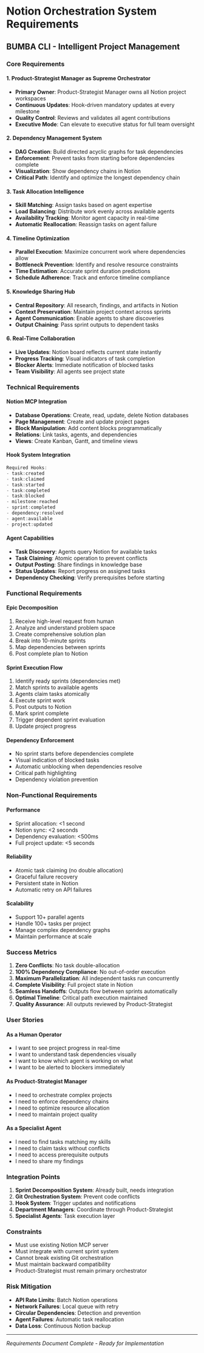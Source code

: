# Notion Orchestration System Requirements
## BUMBA CLI - Intelligent Project Management

### Core Requirements

#### 1. Product-Strategist Manager as Supreme Orchestrator
- **Primary Owner**: Product-Strategist Manager owns all Notion project workspaces
- **Continuous Updates**: Hook-driven mandatory updates at every milestone
- **Quality Control**: Reviews and validates all agent contributions
- **Executive Mode**: Can elevate to executive status for full team oversight

#### 2. Dependency Management System
- **DAG Creation**: Build directed acyclic graphs for task dependencies
- **Enforcement**: Prevent tasks from starting before dependencies complete
- **Visualization**: Show dependency chains in Notion
- **Critical Path**: Identify and optimize the longest dependency chain

#### 3. Task Allocation Intelligence
- **Skill Matching**: Assign tasks based on agent expertise
- **Load Balancing**: Distribute work evenly across available agents
- **Availability Tracking**: Monitor agent capacity in real-time
- **Automatic Reallocation**: Reassign tasks on agent failure

#### 4. Timeline Optimization
- **Parallel Execution**: Maximize concurrent work where dependencies allow
- **Bottleneck Prevention**: Identify and resolve resource constraints
- **Time Estimation**: Accurate sprint duration predictions
- **Schedule Adherence**: Track and enforce timeline compliance

#### 5. Knowledge Sharing Hub
- **Central Repository**: All research, findings, and artifacts in Notion
- **Context Preservation**: Maintain project context across sprints
- **Agent Communication**: Enable agents to share discoveries
- **Output Chaining**: Pass sprint outputs to dependent tasks

#### 6. Real-Time Collaboration
- **Live Updates**: Notion board reflects current state instantly
- **Progress Tracking**: Visual indicators of task completion
- **Blocker Alerts**: Immediate notification of blocked tasks
- **Team Visibility**: All agents see project state

### Technical Requirements

#### Notion MCP Integration
- **Database Operations**: Create, read, update, delete Notion databases
- **Page Management**: Create and update project pages
- **Block Manipulation**: Add content blocks programmatically
- **Relations**: Link tasks, agents, and dependencies
- **Views**: Create Kanban, Gantt, and timeline views

#### Hook System Integration
```javascript
Required Hooks:
- task:created
- task:claimed  
- task:started
- task:completed
- task:blocked
- milestone:reached
- sprint:completed
- dependency:resolved
- agent:available
- project:updated
```

#### Agent Capabilities
- **Task Discovery**: Agents query Notion for available tasks
- **Task Claiming**: Atomic operation to prevent conflicts
- **Output Posting**: Share findings in knowledge base
- **Status Updates**: Report progress on assigned tasks
- **Dependency Checking**: Verify prerequisites before starting

### Functional Requirements

#### Epic Decomposition
1. Receive high-level request from human
2. Analyze and understand problem space
3. Create comprehensive solution plan
4. Break into 10-minute sprints
5. Map dependencies between sprints
6. Post complete plan to Notion

#### Sprint Execution Flow
1. Identify ready sprints (dependencies met)
2. Match sprints to available agents
3. Agents claim tasks atomically
4. Execute sprint work
5. Post outputs to Notion
6. Mark sprint complete
7. Trigger dependent sprint evaluation
8. Update project progress

#### Dependency Enforcement
- No sprint starts before dependencies complete
- Visual indication of blocked tasks
- Automatic unblocking when dependencies resolve
- Critical path highlighting
- Dependency violation prevention

### Non-Functional Requirements

#### Performance
- Sprint allocation: <1 second
- Notion sync: <2 seconds
- Dependency evaluation: <500ms
- Full project update: <5 seconds

#### Reliability
- Atomic task claiming (no double allocation)
- Graceful failure recovery
- Persistent state in Notion
- Automatic retry on API failures

#### Scalability
- Support 10+ parallel agents
- Handle 100+ tasks per project
- Manage complex dependency graphs
- Maintain performance at scale

### Success Metrics

1. **Zero Conflicts**: No task double-allocation
2. **100% Dependency Compliance**: No out-of-order execution
3. **Maximum Parallelization**: All independent tasks run concurrently
4. **Complete Visibility**: Full project state in Notion
5. **Seamless Handoffs**: Outputs flow between sprints automatically
6. **Optimal Timeline**: Critical path execution maintained
7. **Quality Assurance**: All outputs reviewed by Product-Strategist

### User Stories

#### As a Human Operator
- I want to see project progress in real-time
- I want to understand task dependencies visually
- I want to know which agent is working on what
- I want to be alerted to blockers immediately

#### As Product-Strategist Manager
- I need to orchestrate complex projects
- I need to enforce dependency chains
- I need to optimize resource allocation
- I need to maintain project quality

#### As a Specialist Agent
- I need to find tasks matching my skills
- I need to claim tasks without conflicts
- I need to access prerequisite outputs
- I need to share my findings

### Integration Points

1. **Sprint Decomposition System**: Already built, needs integration
2. **Git Orchestration System**: Prevent code conflicts
3. **Hook System**: Trigger updates and notifications
4. **Department Managers**: Coordinate through Product-Strategist
5. **Specialist Agents**: Task execution layer

### Constraints

- Must use existing Notion MCP server
- Must integrate with current sprint system
- Cannot break existing Git orchestration
- Must maintain backward compatibility
- Product-Strategist must remain primary orchestrator

### Risk Mitigation

- **API Rate Limits**: Batch Notion operations
- **Network Failures**: Local queue with retry
- **Circular Dependencies**: Detection and prevention
- **Agent Failures**: Automatic task reallocation
- **Data Loss**: Continuous Notion backup

---

*Requirements Document Complete - Ready for Implementation*